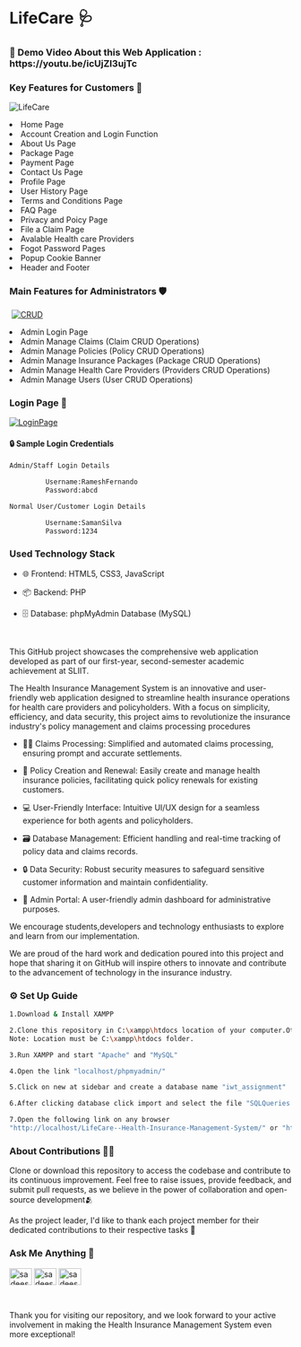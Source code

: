 # LifeCare 🩺


<h3>🔰 Demo Video About this Web Application : https://youtu.be/icUjZI3ujTc </h3>

### Key Features for Customers 💁

<img src="https://i.ibb.co/HFRtcyy/LifeCare.png" alt="LifeCare" border="0"></a><br />



<li> Home Page
<li> Account Creation and Login Function
<li> About Us Page
<li> Package Page
<li> Payment Page
<li> Contact Us Page
<li> Profile Page
<li> User History Page
<li> Terms and Conditions Page
<li> FAQ Page
<li> Privacy and Poicy Page
<li> File a Claim Page
<li> Avalable Health care Providers
<li> Fogot Password Pages
<li> Popup Cookie Banner
<li> Header and Footer

### Main Features for Administrators 🛡️

<img> <a href="https://ibb.co/yQwttdV"><img src="https://i.ibb.co/W2bZZGs/Screenshot-194.png" alt="CRUD" border="0"></a>

<li> Admin Login Page 
<li> Admin Manage Claims (Claim CRUD Operations) 
<li> Admin Manage Policies (Policy CRUD Operations) 
<li> Admin Manage Insurance Packages (Package CRUD Operations) 
<li> Admin Manage Health Care Providers (Providers CRUD Operations) 
<li> Admin Manage Users (User CRUD Operations) 


<h3>Login Page 🔑</h3>

<a href="https://ibb.co/CKm8qfV"><img src="https://i.ibb.co/LdYRM39/Screenshot-103.png" alt="LoginPage" border="0"></a><br />


#### 🔒 Sample Login Credentials 

```sh
Admin/Staff Login Details

         Username:RameshFernando
         Password:abcd

Normal User/Customer Login Details

         Username:SamanSilva
         Password:1234

```

<h3>Used Technology Stack</h3>


- 🌐 Frontend: HTML5, CSS3, JavaScript
  
- 📦 Backend: PHP
  
- 🗄️ Database: phpMyAdmin Database (MySQL)

<br>


<p>This GitHub project showcases the comprehensive web application developed as part of our first-year, second-semester academic achievement at SLIIT.</p>

<p>The Health Insurance Management System is an innovative and user-friendly web application designed to streamline health insurance operations for health care providers and policyholders. With a focus on simplicity, efficiency, and data security, this project aims to revolutionize the insurance industry's policy management and claims processing procedures</p>

- 👨‍⚕️ Claims Processing: Simplified and automated claims processing, ensuring prompt and accurate settlements.
  
- 📝 Policy Creation and Renewal: Easily create and manage health insurance policies, facilitating quick policy renewals for existing customers.
  
- 💻 User-Friendly Interface: Intuitive UI/UX design for a seamless experience for both agents and policyholders.

- 🗃️ Database Management: Efficient handling and real-time tracking of policy data and claims records.
  
- 🔒 Data Security: Robust security measures to safeguard sensitive customer information and maintain confidentiality.
  
- 💎 Admin Portal: A user-friendly admin dashboard for administrative purposes.


 We encourage students,developers and technology enthusiasts to explore and learn from our implementation.


We are proud of the hard work and dedication poured into this project and hope that sharing it on GitHub will inspire others to innovate and contribute to the advancement of technology in the insurance industry.


<h3>⚙️ Set Up Guide</h3>

```sh
1.Download & Install XAMPP

2.Clone this repository in C:\xampp\htdocs location of your computer.Otherwise you can download code and unzip it in above location.
Note: Location must be C:\xampp\htdocs folder.

3.Run XAMPP and start "Apache" and "MySQL"

4.Open the link "localhost/phpmyadmin/"

5.Click on new at sidebar and create a database name "iwt_assignment"

6.After clicking database click import and select the file "SQLQueries.sql"

7.Open the following link on any browser 
"http://localhost/LifeCare--Health-Insurance-Management-System/" or "http://localhost/LifeCare--Health-Insurance-Management-System-main/"

```

<h3>About Contributions 👨‍💻 </h3>

Clone or download this repository to access the codebase and contribute to its continuous improvement. Feel free to raise issues, provide feedback, and submit pull requests, as we believe in the power of collaboration and open-source development🫂

As the project leader, I'd like to thank each project member for their dedicated contributions to their respective tasks 🙏



<h3 align="left">Ask Me Anything 🤝</h3>
<p align="left">
<a href="www.linkedin.com/in/sadeesha-perera" target="blank"><img align="center" src="https://raw.githubusercontent.com/rahuldkjain/github-profile-readme-generator/master/src/images/icons/Social/linked-in-alt.svg" alt="sadeesha-perera" height="30" width="40" /></a>
<a href="https://www.facebook.com/sadeesha.b.perera" target="blank"><img align="center" src="https://raw.githubusercontent.com/rahuldkjain/github-profile-readme-generator/master/src/images/icons/Social/facebook.svg" alt="sadeesha.b.perera" height="30" width="40" /></a>
<a href="https://www.instagram.com/sadeesha_b_perera_" target="blank"><img align="center" src="https://raw.githubusercontent.com/rahuldkjain/github-profile-readme-generator/master/src/images/icons/Social/instagram.svg" alt="sadeesha_b_perera_" height="30" width="40" /></a>
</p>
<br>



Thank you for visiting our repository, and we look forward to your active involvement in making the Health Insurance Management System even more exceptional!
